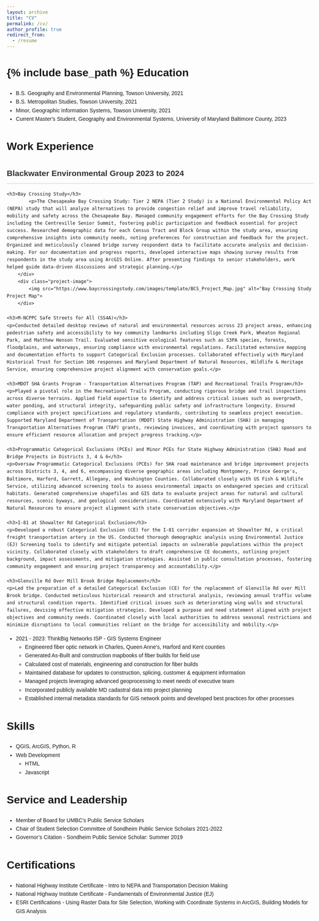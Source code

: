 ```yaml
---
layout: archive
title: "CV"
permalink: /cv/
author_profile: true
redirect_from:
  - /resume
---
```


{% include base_path %}
Education
======
* B.S. Geography and Environmental Planning, Towson University, 2021
* B.S. Metropolitan Studies, Towson University, 2021
* Minor, Geographic Information Systems, Towson University, 2021
* Current Master's Student, Geography and Environmental Systems, University of Maryland Baltimore County, 2023

Work Experience
======
<html lang="en">
<head>
    <meta charset="UTF-8">
    <meta name="viewport" content="width=device-width, initial-scale=1.0">
    <style>
        body {
            font-family: Arial, sans-serif;
            line-height: 1.6;
            max-width: 800px;
            margin: 0 auto;
            padding: 20px;
        }
        h2 {
            color: #333;
            border-bottom: 1px solid #ccc;
            padding-bottom: 10px;
        }
        h3 {
            color: #666;
            margin-top: 20px;
        }
        p {
            margin-bottom: 20px;
            text-align: justify;
        }
    </style>
</head>
<body>
    <h2>Blackwater Environmental Group 2023 to 2024</h2>
  
    <h3>Bay Crossing Study</h3>
            <p>The Chesapeake Bay Crossing Study: Tier 2 NEPA (Tier 2 Study) is a National Environmental Policy Act (NEPA) study that will analyze alternatives to provide congestion relief and improve travel reliability, mobility and safety across the Chesapeake Bay. Managed community engagement efforts for the Bay Crossing Study including the Centreville Senior Summit, fostering public participation and feedback essential for project success. Researched demographic data for each Census Tract and Block Group within the study area, ensuring comprehensive insights into community needs, noting preferences for construction and feedback for the project. Organized and meticulously cleaned bridge survey respondent data to facilitate accurate analysis and decision-making. For our documentation and progress reports, developed interactive maps showing survey results from respondents in the study area using ArcGIS Online. After presenting findings to senior stakeholders, work helped guide data-driven discussions and strategic planning.</p>
        </div>
        <div class="project-image">
            <img src="https://www.baycrossingstudy.com/images/template/BCS_Project_Map.jpg" alt="Bay Crossing Study Project Map">
        </div>

    <h3>M-NCPPC Safe Streets for All (SS4A)</h3>
    <p>Conducted detailed desktop reviews of natural and environmental resources across 23 project areas, enhancing pedestrian safety and accessibility to key community landmarks including Sligo Creek Park, Wheaton Regional Park, and Matthew Henson Trail. Evaluated sensitive ecological features such as S3PA species, forests, floodplains, and waterways, ensuring compliance with environmental regulations. Facilitated extensive mapping and documentation efforts to support Categorical Exclusion processes. Collaborated effectively with Maryland Historical Trust for Section 106 responses and Maryland Department of Natural Resources, Wildlife & Heritage Service, ensuring comprehensive project alignment with conservation goals.</p>

    <h3>MDOT SHA Grants Program - Transportation Alternatives Program (TAP) and Recreational Trails Program</h3>
    <p>Played a pivotal role in the Recreational Trails Program, conducting rigorous bridge and trail inspections across diverse terrains. Applied field expertise to identify and address critical issues such as overgrowth, water ponding, and structural integrity, safeguarding public safety and infrastructure longevity. Ensured compliance with project specifications and regulatory standards, contributing to seamless project execution. Supported Maryland Department of Transportation (MDOT) State Highway Administration (SHA) in managing Transportation Alternatives Program (TAP) grants, reviewing invoices, and coordinating with project sponsors to ensure efficient resource allocation and project progress tracking.</p>

    <h3>Programmatic Categorical Exclusions (PCEs) and Minor PCEs for State Highway Administration (SHA) Road and Bridge Projects in Districts 3, 4 & 6</h3>
    <p>Oversaw Programmatic Categorical Exclusions (PCEs) for SHA road maintenance and bridge improvement projects across Districts 3, 4, and 6, encompassing diverse geographic areas including Montgomery, Prince George's, Baltimore, Harford, Garrett, Allegany, and Washington Counties. Collaborated closely with US Fish & Wildlife Service, utilizing advanced screening tools to assess environmental impacts on endangered species and critical habitats. Generated comprehensive shapefiles and GIS data to evaluate project areas for natural and cultural resources, scenic byways, and geological considerations. Coordinated extensively with Maryland Department of Natural Resources to ensure project alignment with state conservation objectives.</p>

    <h3>I-81 at Showalter Rd Categorical Exclusion</h3>
    <p>Developed a robust Categorical Exclusion (CE) for the I-81 corridor expansion at Showalter Rd, a critical freight transportation artery in the US. Conducted thorough demographic analysis using Environmental Justice (EJ) Screening tools to identify and mitigate potential impacts on vulnerable populations within the project vicinity. Collaborated closely with stakeholders to draft comprehensive CE documents, outlining project background, impact assessments, and mitigation strategies. Assisted in public consultation processes, fostering community engagement and ensuring project transparency and accountability.</p>

    <h3>Glenville Rd Over Mill Brook Bridge Replacement</h3>
    <p>Led the preparation of a detailed Categorical Exclusion (CE) for the replacement of Glenville Rd over Mill Brook bridge. Conducted meticulous historical research and structural analysis, reviewing annual traffic volume and structural condition reports. Identified critical issues such as deteriorating wing walls and structural failures, devising effective mitigation strategies. Developed a purpose and need statement aligned with project objectives and community needs. Coordinated closely with local authorities to address seasonal restrictions and minimize disruptions to local communities reliant on the bridge for accessibility and mobility.</p>

</body>
</html>


  
* 2021 - 2023: ThinkBig Networks ISP - GIS Systems Engineer                                                                                                         
  * Engineered fiber optic network in Charles, Queen Anne's, Harford and Kent counties
  * Generated As-Built and construction mapbooks of fiber builds for field use 
  * Calculated cost of materials, engineering and construction for fiber builds 
  * Maintained database for updates to construction, splicing, customer  & equipment information
  * Managed projects leveraging advanced geoprocessing to meet needs of executive team 
  * Incorporated publicly available MD cadastral data into project planning
  * Established internal metadata standards for GIS network points and developed best practices for other processes
  
Skills
======
* QGIS, ArcGIS, Python, R
* Web Development
  * HTML
  * Javascript
  
Service and Leadership
======
* Member of Board for UMBC's Public Service Scholars
* Chair of Student Selection Committee of Sondheim Public Service Scholars 2021-2022
* Governor’s Citation - Sondheim Public Service Scholar: Summer 2019

Certifications
======
* National Highway Institute Certificate - Intro to NEPA and Transportation Decision Making
* National Highway Institute Certificate - Fundamentals of Environmental Justice (EJ)
* ESRI Certifications - Using Raster Data for Site Selection, Working with Coordinate Systems in ArcGIS, Building Models for GIS Analysis
